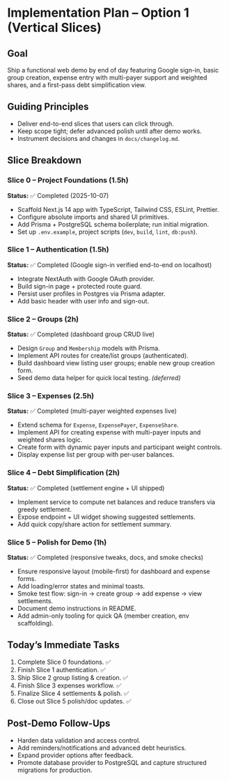 # Implementation Plan – Option 1 (Vertical Slices)

## Goal
Ship a functional web demo by end of day featuring Google sign-in, basic group creation, expense entry with multi-payer support and weighted shares, and a first-pass debt simplification view.

## Guiding Principles
- Deliver end-to-end slices that users can click through.
- Keep scope tight; defer advanced polish until after demo works.
- Instrument decisions and changes in `docs/changelog.md`.

## Slice Breakdown

### Slice 0 – Project Foundations (1.5h)
**Status:** ✅ Completed (2025-10-07)
- Scaffold Next.js 14 app with TypeScript, Tailwind CSS, ESLint, Prettier.
- Configure absolute imports and shared UI primitives.
- Add Prisma + PostgreSQL schema boilerplate; run initial migration.
- Set up `.env.example`, project scripts (`dev`, `build`, `lint`, `db:push`).

### Slice 1 – Authentication (1.5h)
**Status:** ✅ Completed (Google sign-in verified end-to-end on localhost)
- Integrate NextAuth with Google OAuth provider.
- Build sign-in page + protected route guard.
- Persist user profiles in Postgres via Prisma adapter.
- Add basic header with user info and sign-out.

### Slice 2 – Groups (2h)
**Status:** ✅ Completed (dashboard group CRUD live)
- Design `Group` and `Membership` models with Prisma.
- Implement API routes for create/list groups (authenticated).
- Build dashboard view listing user groups; enable new group creation form.
- Seed demo data helper for quick local testing. *(deferred)*

### Slice 3 – Expenses (2.5h)
**Status:** ✅ Completed (multi-payer weighted expenses live)
- Extend schema for `Expense`, `ExpensePayer`, `ExpenseShare`.
- Implement API for creating expense with multi-payer inputs and weighted shares logic.
- Create form with dynamic payer inputs and participant weight controls.
- Display expense list per group with per-user balances.

### Slice 4 – Debt Simplification (2h)
**Status:** ✅ Completed (settlement engine + UI shipped)
- Implement service to compute net balances and reduce transfers via greedy settlement.
- Expose endpoint + UI widget showing suggested settlements.
- Add quick copy/share action for settlement summary.

### Slice 5 – Polish for Demo (1h)
**Status:** ✅ Completed (responsive tweaks, docs, and smoke checks)
- Ensure responsive layout (mobile-first) for dashboard and expense forms.
- Add loading/error states and minimal toasts.
- Smoke test flow: sign-in → create group → add expense → view settlements.
- Document demo instructions in README.
- Add admin-only tooling for quick QA (member creation, env scaffolding).

## Today’s Immediate Tasks
1. Complete Slice 0 foundations. ✅
2. Finish Slice 1 authentication. ✅
3. Ship Slice 2 group listing & creation. ✅
4. Finish Slice 3 expenses workflow. ✅
5. Finalize Slice 4 settlements & polish. ✅
6. Close out Slice 5 polish/doc updates. ✅

## Post-Demo Follow-Ups
- Harden data validation and access control.
- Add reminders/notifications and advanced debt heuristics.
- Expand provider options after feedback.
- Promote database provider to PostgreSQL and capture structured migrations for production.
